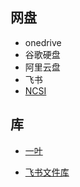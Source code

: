 ## 网盘

- onedrive
- 谷歌硬盘
- 阿里云盘
- 飞书
- [NCSI](https://ns.ci/)

## 库

- [一叶](https://od.dingeral.ml/)

- [飞书文件库](https://e8aced0umw.feishu.cn/drive/folder/fldcnL1CTdsKkl3MZy99yRcy10f)